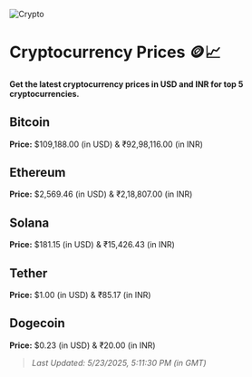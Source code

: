 
![Crypto](https://www.techguide.com.au/wp-content/uploads/2020/11/crypto3.jpeg)

# Cryptocurrency Prices 🪙📈

#### Get the latest cryptocurrency prices in USD and INR for top 5 cryptocurrencies.

## Bitcoin

**Price:** $109,188.00 (in USD) & ₹92,98,116.00 (in INR)

## Ethereum

**Price:** $2,569.46 (in USD) & ₹2,18,807.00 (in INR)

## Solana

**Price:** $181.15 (in USD) & ₹15,426.43 (in INR)

## Tether

**Price:** $1.00 (in USD) & ₹85.17 (in INR)

## Dogecoin

**Price:** $0.23 (in USD) & ₹20.00 (in INR)

> _Last Updated: 5/23/2025, 5:11:30 PM (in GMT)_
